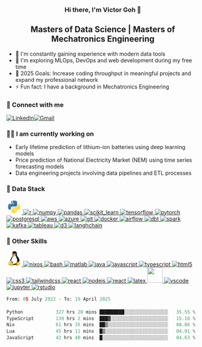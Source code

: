 <h3 align="center">Hi there, I'm Victor Goh 👋</h3>
<h2 align="center">Masters of Data Science | Masters of Mechatronics Engineering</h2>

- 🌱 I'm constantly gaining experience with modern data tools
- 🔭 I'm exploring MLOps, DevOps and web development during my free time
- 🥅 2025 Goals: Increase coding throughput in meaningful projects and expand my professional network
- ⚡ Fun fact: I have a background in Mechatronics Engineering

### 🤝 Connect with me

[![LinkedIn](https://img.shields.io/badge/linkedin-%230077B5.svg?style=for-the-badge&logo=linkedin&logoColor=white)](www.linkedin.com/in/victorgohkb)[![Gmail](https://img.shields.io/badge/Gmail-D14836?style=for-the-badge&logo=gmail&logoColor=white)](victorwkb@gmail.com)

### 🧑‍💻 I am currently working on
- Early lifetime prediction of lithium-ion batteries using deep learning models
- Price prediction of National Electricity Market (NEM) using time series forecasting models
- Data engineering projects involving data pipelines and ETL processes

### 💼 Data Stack

<p align="left">
<a href="https://www.python.org" target="_blank"> <img src="https://raw.githubusercontent.com/devicons/devicon/master/icons/python/python-original.svg" alt="python" width="40" height="40"/> </a>
<a href="https://www.r-project.org/" target="_blank"> <img src="https://cdn.jsdelivr.net/gh/devicons/devicon/icons/r/r-original.svg" alt="r" width="40"height="40"/> </a>
<a href="https://numpy.org/ target="_blank"> <img src="https://cdn.jsdelivr.net/gh/devicons/devicon/icons/numpy/numpy-original.svg" alt="numpy" width="40" height="40"/> </a>
<a href="https://pandas.pydata.org/" target="_blank"> <img src="https://cdn.jsdelivr.net/gh/devicons/devicon/icons/pandas/pandas-original.svg" alt="pandas" width="40" height="40"/> </a>
<a href="https://scikit-learn.org/" target="_blank"> <img src="https://upload.wikimedia.org/wikipedia/commons/0/05/Scikit_learn_logo_small.svg" alt="scikit_learn" width="40" height="40"/> </a> 
<a href="https://www.tensorflow.org" target="_blank"> <img src="https://cdn.jsdelivr.net/gh/devicons/devicon/icons/tensorflow/tensorflow-original.svg" alt="tensorflow" width="40" height="40"/> </a> 
<a href="https://pytorch.org/" target="_blank"> <img src="https://cdn.jsdelivr.net/gh/devicons/devicon/icons/pytorch/pytorch-original.svg" alt="pytorch" width="40" height="40"/> </a>
<a href="https://www.postgresql.org/" target="_blank"> <img src="https://cdn.jsdelivr.net/gh/devicons/devicon/icons/postgresql/postgresql-original.svg" alt="postgresql" width="40" height="40"/> </a>
<a href="https://aws.amazon.com/" target="_blank"> <img src="https://img.icons8.com/color/512/amazon-web-services.png" alt="aws" width="40" height="40"/> </a>
<a href="https://azure.microsoft.com/en-au/" target="_blank"> <img src="https://cdn.jsdelivr.net/gh/devicons/devicon/icons/azure/azure-original.svg" alt="azure" width="40" height="40"/> </a>
<a href="https://git-scm.com/" target="_blank"> <img src="https://www.vectorlogo.zone/logos/git-scm/git-scm-icon.svg" alt="git" width="40" height="40"/> </a> 
<a href="https://www.docker.com/" target="_blank"> <img src="https://www.svgrepo.com/show/349342/docker.svg" alt="docker" width="40" height="40"/> </a>
<a href="https://airflow.apache.org/" target="_blank"> <img src="https://www.svgrepo.com/show/353380/airflow.svg" alt="airflow" width="40" height="40"/> </a>
<a href="https://www.getdbt.com/" target="_blank"> <img src="https://seeklogo.com/images/D/dbt-logo-500AB0BAA7-seeklogo.com.png" alt="dbt" width="40" height="40"/> </a>
<a href="https://spark.apache.org/" target="_blank"> <img src="https://ignos.blog/wp-content/uploads/2022/06/apachesparklogo-e1655475818894.png" alt="spark" width="40" height="40"/> </a>
<a href="https://kafka.apache.org/" target="_blank"> <img src="https://cdn.jsdelivr.net/gh/devicons/devicon@latest/icons/apachekafka/apachekafka-original-wordmark.svg" alt="kafka" width="40" height="40"/> </a>
<a href="https://www.tableau.com/" target="_blank"> <img src="https://img.icons8.com/color/48/tableau-software.png" alt="tableau" width="40" height="40"> </a>
<a href="https://www.rstudio.com/products/shiny/" target="_blank"> </a>
<a href="https://d3js.org/" target="_blank"> <img src="https://cdn.jsdelivr.net/gh/devicons/devicon/icons/d3js/d3js-original.svg" alt="d3" width="40" height="40"/> </a>
<a href="https://www.langchain.com/ target="_blank"> <img src="https://images.seeklogo.com/logo-png/52/1/langchain-logo-png_seeklogo-528369.png" alt="langhchain" width="80" height="40"/> </a>
</p>

### 🧰 Other Skills
<p>
<a href="https://www.linux.org/" target="_blank"> <img src="https://raw.githubusercontent.com/devicons/devicon/master/icons/linux/linux-original.svg" alt="linux" width="40" height="40"/> </a>  
<a href="https://nixos.org/" target="_blank"> <img src="https://cdn.jsdelivr.net/gh/devicons/devicon/icons/nixos/nixos-original.svg" alt="nixos" width="40" height="40"/> </a>
<a href="https://www.gnu.org/software/bash/" target="_blank"> <img src="https://cdn.jsdelivr.net/gh/devicons/devicon/icons/bash/bash-plain.svg" alt="bash" width="40" height="40"/> </a>
<a href="https://www.mathworks.com/products/matlab.html" target="_blank"> <img src="https://cdn.jsdelivr.net/gh/devicons/devicon/icons/matlab/matlab-original.svg" alt="matlab" width="40" height="40"/> </a> 
<a href="https://www.java.com/en/" target="_blank"> <img src="https://cdn.jsdelivr.net/gh/devicons/devicon/icons/java/java-original.svg" alt="java" width="40" height="40"/> </a>
<a href="https://www.javascript.com/" target="_blank"> <img src="https://cdn.jsdelivr.net/gh/devicons/devicon/icons/javascript/javascript-original.svg" alt="javascript" width="40" height="40"/> </a>
<a href="https://www.typescriptlang.org/" target="_blank"> <img src="https://cdn.jsdelivr.net/gh/devicons/devicon/icons/typescript/typescript-original.svg" alt="typescript" width="40" height="40"/> </a>
<a href="" target="_blank"> <img src="https://cdn.jsdelivr.net/gh/devicons/devicon/icons/html5/html5-original.svg" alt="html5" width="40" height="40"/> </a>
<a href="" target="_blank"> <img src="https://cdn.jsdelivr.net/gh/devicons/devicon/icons/css3/css3-original.svg" alt="css3" width="40" height="40"/> </a>
<a href="https://tailwindcss.com/" target="_blank"> <img src="https://cdn.jsdelivr.net/gh/devicons/devicon@latest/icons/tailwindcss/tailwindcss-original.svg" alt="tailwindcss" width="40" height="40"/> </a>
<a href="https://react.dev/" target="_blank"> <img src="https://cdn.jsdelivr.net/gh/devicons/devicon/icons/react/react-original.svg" alt="react" width="40" height="40"/> </a>
<a href="https://nodejs.org/en" target="_blank"> <img src="https://cdn.jsdelivr.net/gh/devicons/devicon/icons/nodejs/nodejs-original.svg" alt="nodejs" width="40" height="40"/> </a>
<a href="https://nextjs.org/" target="_blank"> <img src="https://cdn.jsdelivr.net/gh/devicons/devicon/icons/nextjs/nextjs-original.svg" alt="react" width="40" height="40"/> </a>
<a href="" target="_blank"> <img src="https://cdn.jsdelivr.net/gh/devicons/devicon/icons/latex/latex-original.svg" alt="latex" width="40" height="40"/> </a>
<a href="https://neovim.io/" target="_blank"> <img src="https://icons.iconarchive.com/icons/papirus-team/papirus-apps/128/nvim-icon.png" width="40" height="40"> </a>
<a href="https://code.visualstudio.com/" target="_blank"> <img src="https://cdn.jsdelivr.net/gh/devicons/devicon/icons/vscode/vscode-original.svg" alt="vscode" width="40" height="40"/> </a>
<a href="https://jupyter.org/" target="_blank"> <img src="https://cdn.jsdelivr.net/gh/devicons/devicon/icons/jupyter/jupyter-original-wordmark.svg" alt="jupyter" width="40" height="40"/> </a>
<a href="https://posit.co/download/rstudio-desktop/" target="_blank"> <img src="https://cdn.jsdelivr.net/gh/devicons/devicon/icons/rstudio/rstudio-original.svg" alt="rstudio" width="40" height="40" /> </a>
</p>

<!--START_SECTION:waka-->

```python
From: 05 July 2022 - To: 19 April 2025

Python            327 hrs 20 mins █████████░░░░░░░░░░░░░░░░   35.55 %
TypeScript        139 hrs 2 mins  ███▓░░░░░░░░░░░░░░░░░░░░░   15.10 %
Nix               81 hrs 35 mins  ██▒░░░░░░░░░░░░░░░░░░░░░░   08.86 %
Lua               45 hrs 11 mins  █▒░░░░░░░░░░░░░░░░░░░░░░░   04.91 %
JavaScript        42 hrs 40 mins  █░░░░░░░░░░░░░░░░░░░░░░░░   04.63 %
```

<!--END_SECTION:waka-->
